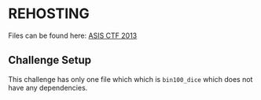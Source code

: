 # REHOSTING

Files can be found here: [ASIS CTF 2013](https://shell-storm.org/repo/CTF/ASIS-Final-2013/Reverse/Rock-Paper-Scissors/)

## Challenge Setup
This challenge has only one file which which is `bin100_dice` which does not have any dependencies.